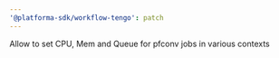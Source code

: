 ```yaml
---
'@platforma-sdk/workflow-tengo': patch
---
```


Allow to set CPU, Mem and Queue for pfconv jobs in various contexts
